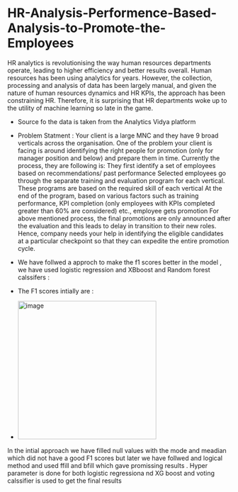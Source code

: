 # HR-Analysis-Performence-Based-Analysis-to-Promote-the-Employees
HR analytics is revolutionising the way human resources departments operate, leading to higher efficiency and better results overall. Human resources has been using analytics for years. However, the collection, processing and analysis of data has been largely manual, and given the nature of human resources dynamics and HR KPIs, the approach has been constraining HR. Therefore, it is surprising that HR departments woke up to the utility of machine learning so late in the game.
* Source fo the data is taken from the Analytics Vidya platform 
* Problem Statment :
Your client is a large MNC and they have 9 broad verticals across the organisation. One of the problem your client is facing is around identifying the right people for promotion (only for manager position and below) and prepare them in time. Currently the process, they are following is:
They first identify a set of employees based on recommendations/ past performance
Selected employees go through the separate training and evaluation program for each vertical. These programs are based on the required skill of each vertical
At the end of the program, based on various factors such as training performance, KPI completion (only employees with KPIs completed greater than 60% are considered) etc., employee gets promotion For above mentioned process, the final promotions are only announced after the evaluation and this leads to delay in transition to their new roles.
Hence, company needs your help in identifying the eligible candidates at a particular checkpoint so that they can expedite the entire promotion cycle.


* We have follwed a approch to make the f1 scores better in the model , we have used logistic regression and XBboost and Random forest calssifers :
* The F1 scores intially are :
* <img width="312" alt="image" src="https://user-images.githubusercontent.com/85379601/145749544-108ec5bc-8540-40f2-bc6c-c627f730c071.png">

In the intial approach we have filled null values with the mode and meadian which did not have a good F1 scores but later we have follwed and logical method 
and used ffill and bfill which gave promissing results .
Hyper parameter is done for both logistic regressiona nd XG boost and voting calssifier is used to get the final results 
 

